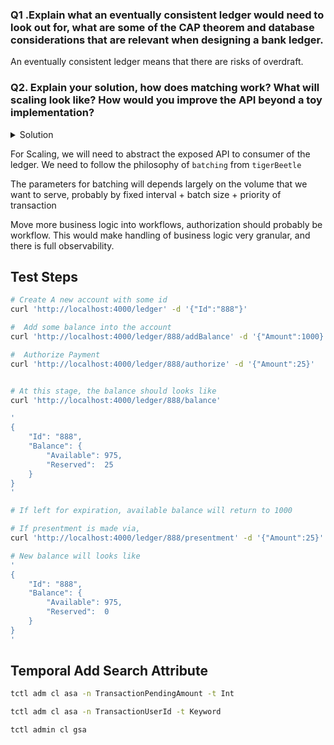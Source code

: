 ### Q1 .Explain what an eventually consistent ledger would need to look out for, what are some of the CAP theorem and database considerations that are relevant when designing a bank ledger.

An eventually consistent ledger means that there are risks of overdraft.

### Q2. Explain your solution, how does matching work? What will scaling look like? How would you improve the API beyond a toy implementation?

<details>
<summary>Solution</summary>

Prevent customer from overspent using `debits_must_not_exceed_credits` flag for new customer account in `tigerBeetle`

Uses `Custom Search Attribute (CSA)` from temporal.

Whenever a request for `authorization` came in, the following actions are made

1. Make a `pending transfer` in `tigerBettle`
2. Start a long running `ExpireAuthorization` workflow

   2.1 attach `TransactionPendingAmount` and `TransactionUserId` as `CSA` into the workflow

   2.2 Start workflow timer, the `expiration activity` will only run as a `Future`

   2.3 Workflow constantly listen for `cancellation signal`

When a `presenment` is made, we first search using `CSA`,

- if there is a match, then we take the earliest workflow, and send a `cancellation signal`, then `release payment`
- else, we consider it as `instant transfer`
  </details>

For Scaling, we will need to abstract the exposed API to consumer of the ledger. We need to follow the philosophy of `batching` from `tigerBeetle`

The parameters for batching will depends largely on the volume that we want to serve, probably by fixed interval + batch size + priority of transaction

Move more business logic into workflows, authorization should probably be workflow. This would make handling of business logic very granular, and there is full observability.

## Test Steps

```bash
# Create A new account with some id
curl 'http://localhost:4000/ledger' -d '{"Id":"888"}'

#  Add some balance into the account
curl 'http://localhost:4000/ledger/888/addBalance' -d '{"Amount":1000}'

#  Authorize Payment
curl 'http://localhost:4000/ledger/888/authorize' -d '{"Amount":25}'


# At this stage, the balance should looks like
curl 'http://localhost:4000/ledger/888/balance'

'
{
	"Id": "888",
	"Balance": {
		"Available": 975,
		"Reserved":  25
	}
}
'

# If left for expiration, available balance will return to 1000

# If presentment is made via,
curl 'http://localhost:4000/ledger/888/presentment' -d '{"Amount":25}'

# New balance will looks like
'
{
	"Id": "888",
	"Balance": {
		"Available": 975,
		"Reserved":  0
	}
}
'

```

## Temporal Add Search Attribute

```bash
tctl adm cl asa -n TransactionPendingAmount -t Int

tctl adm cl asa -n TransactionUserId -t Keyword

tctl admin cl gsa
```
